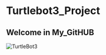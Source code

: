 # Turtlebot3_Project 
## Welcome in My_GitHUB

![TurtleBot3](https://user-images.githubusercontent.com/43727159/145705903-3024257d-e87c-4bb3-a544-a097e61d5cbe.png)



